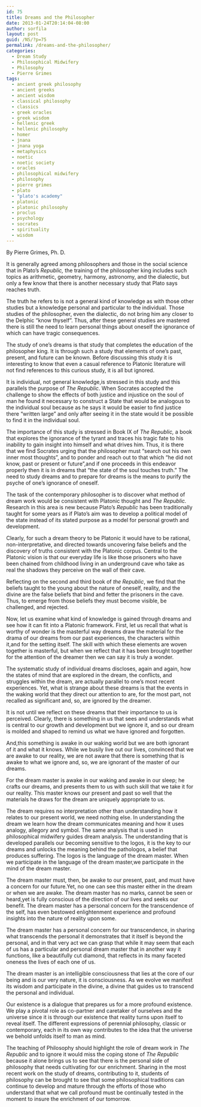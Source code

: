```yaml
---
id: 75
title: Dreams and the Philosopher
date: 2013-01-24T20:14:04-08:00
author: sorfila
layout: post
guid: /NS/?p=75
permalink: /dreams-and-the-philosopher/
categories:
  - Dream Study
  - Philosophical Midwifery
  - Philosophy
  - Pierre Grimes
tags:
  - ancient greek philosophy
  - ancient greeks
  - ancient wisdom
  - classical philosophy
  - classics
  - greek oracles
  - greek wisdom
  - hellenic greek
  - hellenic philosophy
  - homer
  - jnana
  - jnana yoga
  - metaphysics
  - noetic
  - noetic society
  - oracles
  - philosophical midwifery
  - philosophy
  - pierre grimes
  - plato
  - "plato's academy"
  - platonic
  - platonic philosophy
  - proclus
  - psychology
  - socrates
  - spirituality
  - wisdom
---
```

By Pierre Grimes, Ph. D.

It is generally agreed among philosophers and those in the social science that in Plato&#8217;s <cite>Republic, </cite>the training of the philosopher king includes such topics as arithmetic, geometry, harmony, astronomy, and the dialectic, but only a few know that there is another necessary study that Plato says reaches truth.

The truth he refers to is not a general kind of knowledge as with those other studies but a knowledge personal and particular to the individual. Those studies of the philosopher, even the dialectic, do not bring him any closer to the Delphic &#8220;know thyself&#8221;. Thus, after these general studies are mastered there is still the need to learn personal things about oneself the ignorance of which can have tragic consequences.

<!--more-->

The study of one&#8217;s dreams is that study that completes the education of the philosopher king. It is through such a study that elements of one&#8217;s past, present, and future can be known. Before discussing this study it is interesting to know that even a casual reference to Platonic literature will not find references to this curious study, it is all but ignored.

It is individual, not general knowledge,is stressed in this study and this parallels the purpose of <cite>The Republic</cite>. When Socrates accepted the challenge to show the effects of both justice and injustice on the soul of man he found it necessary to construct a State that would be analogous to the individual soul because as he says it would be easier to find justice there &#8220;written large&#8221; and only after seeing it in the state would it be possible to find it in the individual soul.

The importance of this study is stressed in Book IX of <cite>The Republic,</cite> a book that explores the ignorance of the tyrant and traces his tragic fate to his inability to gain insight into himself and what drives him. Thus, it is there that we find Socrates urging that the philosopher must &#8220;search out his own inner most thoughts&#8221;, and to ponder and reach out to that which &#8220;he did not know, past or present or future&#8221;,and if one proceeds in this endeavor properly then it is in dreams that &#8220;the state of the soul touches truth.&#8221; The need to study dreams and to prepare for dreams is the means to purify the psyche of one&#8217;s ignorance of oneself.

The task of the contemporary philosopher is to discover what method of dream work would be consistent with Platonic thought and <cite>The Republic.</cite> Research in this area is new because Plato&#8217;s <cite>Republic</cite> has been traditionally taught for some years as if Plato&#8217;s aim was to develop a political model of the state instead of its stated purpose as a model for personal growth and development.

Clearly, for such a dream theory to be Platonic it would have to be rational, non-interpretative, and directed towards uncovering false beliefs and the discovery of truths consistent with the Platonic corpus. Central to the Platonic vision is that our everyday life is like those prisoners who have been chained from childhood living in an underground cave who take as real the shadows they perceive on the wall of their cave.

Reflecting on the second and third book of <cite>the Republic</cite>, we find that the beliefs taught to the young about the nature of oneself, reality, and the divine are the false beliefs that bind and fetter the prisoners in the cave. Thus, to emerge from those beliefs they must become visible, be challenged, and rejected.

Now, let us examine what kind of knowledge is gained through dreams and see how it can fit into a Platonic framework. First, let us recall that what is worthy of wonder is the masterful way dreams draw the material for the drama of our dreams from our past experiences, the characters within it,and for the setting itself. The skill with which these elements are woven together is masterful, but when we reflect that it has been brought together for the attention of the dreamer then we can say it is truly a wonder.

The systematic study of individual dreams discloses, again and again, how the states of mind that are explored in the dream, the conflicts, and struggles within the dream, are actually parallel to one&#8217;s most recent experiences. Yet, what is strange about these dreams is that the events in the waking world that they direct our attention to are, for the most part, not recalled as significant and, so, are ignored by the dreamer.

It is not until we reflect on these dreams that their importance to us is perceived. Clearly, there is something in us that sees and understands what is central to our growth and development but we ignore it, and so our dream is molded and shaped to remind us what we have ignored and forgotten.

And,this something is awake in our waking world but we are both ignorant of it and what it knows. While we busily live out our lives, convinced that we are awake to our reality, we are not aware that there is something that is awake to what we ignore and, so, we are ignorant of the master of our dreams.

For the dream master is awake in our waking and awake in our sleep; he crafts our dreams, and presents them to us with such skill that we take it for our reality. This master knows our present and past so well that the materials he draws for the dream are uniquely appropriate to us.

The dream requires no interpretation other than understanding how it relates to our present world, we need nothing else. In understanding the dream we learn how the dream communicates meaning and how it uses analogy, allegory and symbol. The same analysis that is used in philosophical midwifery guides dream analysis. The understanding that is developed parallels our becoming sensitive to the logos, it is the key to our dreams and unlocks the meaning behind the pathologos, a belief that produces suffering. The logos is the language of the dream master. When we participate in the language of the dream master,we participate in the mind of the dream master.

The dream master must, then, be awake to our present, past, and must have a concern for our future.Yet, no one can see this master either in the dream or when we are awake. The dream master has no marks, cannot be seen or heard,yet is fully conscious of the direction of our lives and seeks our benefit. The dream master has a personal concern for the transcendence of the self, has even bestowed enlightenment experience and profound insights into the nature of reality upon some.

The dream master has a personal concern for our transcendence, in sharing what transcends the personal it demonstrates that it itself is beyond the personal, and in that very act we can grasp that while it may seem that each of us has a particular and personal dream master that in another way it functions, like a beautifully cut diamond, that reflects in its many faceted oneness the lives of each one of us.

The dream master is an intelligible consciousness that lies at the core of our being and is our very nature, it is consciousness. As we evolve we manifest its wisdom and participate in the divine, a divine that guides us to transcend the personal and individual.

Our existence is a dialogue that prepares us for a more profound existence. We play a pivotal role as co-partner and caretaker of ourselves and the universe since it is through our existence that reality turns upon itself to reveal itself. The different expressions of perennial philosophy, classic or contemporary, each in its own way contributes to the idea that the universe we behold unfolds itself to man as mind.

The teaching of Philosophy should highlight the role of dream work in <cite>The Republic</cite> and to ignore it would miss the coping stone of <cite>The Republic</cite> because it alone brings us to see that there is the personal side of philosophy that needs cultivating for our enrichment. Sharing in the most recent work on the study of dreams, contributing to it, students of philosophy can be brought to see that some philosophical traditions can continue to develop and mature through the efforts of those who understand that what we call profound must be continually tested in the moment to insure the enrichment of our tomorrow.
